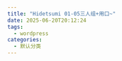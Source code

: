 ```yaml
---
title: "Hidetsumi 01-05三人组+用口~"
date: 2025-06-20T20:12:24
tags:
  - wordpress
categories:
  - 默认分类
---
```




